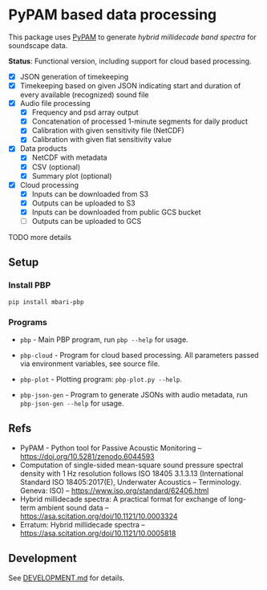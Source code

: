 # PyPAM based data processing

This package uses [PyPAM](https://github.com/lifewatch/pypam/)
to generate _hybrid millidecade band spectra_ for soundscape data.

**Status**: Functional version, including support for cloud based processing.

- [x] JSON generation of timekeeping
- [x] Timekeeping based on given JSON indicating start and duration of every available (recognized) sound file
- [x] Audio file processing
    - [x] Frequency and psd array output
    - [x] Concatenation of processed 1-minute segments for daily product
    - [x] Calibration with given sensitivity file (NetCDF)
    - [x] Calibration with given flat sensitivity value
- [x] Data products
    - [x] NetCDF with metadata
    - [x] CSV (optional)
    - [x] Summary plot (optional)
- [x] Cloud processing
    - [x] Inputs can be downloaded from S3
    - [x] Outputs can be uploaded to S3
    - [x] Inputs can be downloaded from public GCS bucket
    - [ ] Outputs can be uploaded to GCS

TODO more details

## Setup

### Install PBP

    pip install mbari-pbp

### Programs

- `pbp` - Main PBP program, run `pbp --help` for usage.

- `pbp-cloud` - Program for cloud based processing. 
   All parameters passed via environment variables, see source file.

- `pbp-plot` - Plotting program: `pbp-plot.py --help`.
 
- `pbp-json-gen` - Program to generate JSONs with audio metadata,
  run `pbp-json-gen --help` for usage.

## Refs

- PyPAM - Python tool for Passive Acoustic Monitoring –
  <https://doi.org/10.5281/zenodo.6044593>
- Computation of single-sided mean-square sound pressure spectral density with 1 Hz resolution follows
  ISO 18405 3.1.3.13 (International Standard ISO 18405:2017(E), Underwater Acoustics – Terminology. Geneva: ISO)
  – https://www.iso.org/standard/62406.html
- Hybrid millidecade spectra: A practical format for exchange of long-term ambient sound data –
  <https://asa.scitation.org/doi/10.1121/10.0003324>
- Erratum: Hybrid millidecade spectra –
  <https://asa.scitation.org/doi/10.1121/10.0005818>

## Development

See [DEVELOPMENT.md](https://github.com/mbari-org/pypam-based-processing/blob/main/DEVEL.md) for details.
